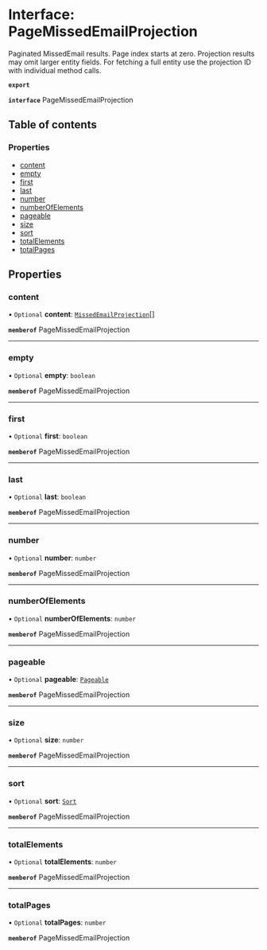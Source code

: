 # Interface: PageMissedEmailProjection

Paginated MissedEmail results. Page index starts at zero. Projection results may omit larger entity fields. For fetching a full entity use the projection ID with individual method calls.

**`export`**

**`interface`** PageMissedEmailProjection

## Table of contents

### Properties

- [content](PageMissedEmailProjection.md#content)
- [empty](PageMissedEmailProjection.md#empty)
- [first](PageMissedEmailProjection.md#first)
- [last](PageMissedEmailProjection.md#last)
- [number](PageMissedEmailProjection.md#number)
- [numberOfElements](PageMissedEmailProjection.md#numberofelements)
- [pageable](PageMissedEmailProjection.md#pageable)
- [size](PageMissedEmailProjection.md#size)
- [sort](PageMissedEmailProjection.md#sort)
- [totalElements](PageMissedEmailProjection.md#totalelements)
- [totalPages](PageMissedEmailProjection.md#totalpages)

## Properties

### content

• `Optional` **content**: [`MissedEmailProjection`](MissedEmailProjection.md)[]

**`memberof`** PageMissedEmailProjection

___

### empty

• `Optional` **empty**: `boolean`

**`memberof`** PageMissedEmailProjection

___

### first

• `Optional` **first**: `boolean`

**`memberof`** PageMissedEmailProjection

___

### last

• `Optional` **last**: `boolean`

**`memberof`** PageMissedEmailProjection

___

### number

• `Optional` **number**: `number`

**`memberof`** PageMissedEmailProjection

___

### numberOfElements

• `Optional` **numberOfElements**: `number`

**`memberof`** PageMissedEmailProjection

___

### pageable

• `Optional` **pageable**: [`Pageable`](Pageable.md)

**`memberof`** PageMissedEmailProjection

___

### size

• `Optional` **size**: `number`

**`memberof`** PageMissedEmailProjection

___

### sort

• `Optional` **sort**: [`Sort`](Sort.md)

**`memberof`** PageMissedEmailProjection

___

### totalElements

• `Optional` **totalElements**: `number`

**`memberof`** PageMissedEmailProjection

___

### totalPages

• `Optional` **totalPages**: `number`

**`memberof`** PageMissedEmailProjection
